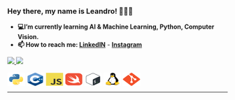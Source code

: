 ### Hey there, my name is Leandro! 👨🏾‍💻
- **💻I’m currently learning AI & Machine Learning, Python, Computer Vision.**
- **📫 How to reach me: [LinkedIN](https://www.linkedin.com/in/leandrohbar/)** - **[Instagram](https://www.instagram.com/leandrohbar/)**

<a href="https://github.com/leandrohbar">
<img height=180 src="https://github-readme-stats.vercel.app/api?username=leandrohbar&show_icons=true&theme=merko&bg_color=00000000&hide_border=True&include_all_commits=True"/>
<img height=180 src="https://github-readme-stats.vercel.app/api/top-langs/?username=leandrohbar&show_icons=true&theme=merko&bg_color=00000000&hide_border=True&include_all_commits=True"/>
</a>
<div style="display: inline_block"><br>
   <img align="center" alt="Leandro-python" height="30" width="40" src="https://raw.githubusercontent.com/devicons/devicon/master/icons/python/python-original.svg">
   <img align="center" alt="Leandro-cplusplus" height="30" width="40" src="https://raw.githubusercontent.com/devicons/devicon/master/icons/cplusplus/cplusplus-original.svg">
   <img align="center" alt="Leandro-Js" height="30" width="40" src="https://raw.githubusercontent.com/devicons/devicon/master/icons/javascript/javascript-original.svg">
   <img align="center" alt="Leandro-swift" height="30" width="40" src="https://raw.githubusercontent.com/devicons/devicon/master/icons/swift/swift-original.svg">
   <img align="center" alt="Leandro-bash" height="30" width="40" src="https://raw.githubusercontent.com/devicons/devicon/master/icons/bash/bash-original.svg">
   <img align="center" alt="Leandro-linux" height="30" width="40" src="https://raw.githubusercontent.com/devicons/devicon/master/icons/linux/linux-original.svg">
   <img align="center" alt="Leandro-git" height="30" width="40" src="https://raw.githubusercontent.com/devicons/devicon/master/icons/git/git-original.svg">
</div>

---
